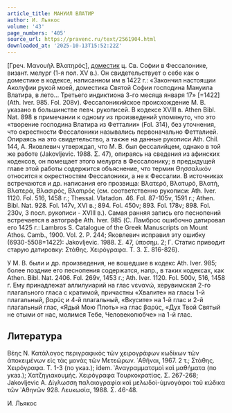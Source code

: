 ```yaml
---
article_title: МАНУИЛ ВЛАТИР
author: И. Льякос
volume: '43'
page_numbers: '405'
source_url: https://pravenc.ru/text/2561904.html
downloaded_at: '2025-10-13T15:52:22Z'
---
```


[Греч. Μανουὴλ Βλατηρός], [доместик](https://pravenc.ru/text/доместик.html) ц. Св. Софии в Фессалонике, визант. мелург (1-я пол. XV в.). Он свидетельствует о себе как о доместике в кодексе, написанном им в 1422 г.: «Закончил настоящии Аколуфии рукой моей, доместика Святой Софии господина Мануила Влатира, в лето... Третьего индиктиона 3-го месяца января 17» [=1422] (Ath. Iver. 985. Fol. 208v). Фессалоникийское происхождение М. В. указано в большинстве певч. рукописей. В кодексе XVIII в. Athen Bibl. Nat. 898 в примечании к одному из произведений упомянуто, что это «творение господина Влатира из Фетталии» (Fol. 314), без уточнения, что окрестности Фессалоники назывались первоначально Фетталией. Опираясь на это свидетельство, а также на данные рукописи Ath. Chil. 144, А. Яковлевич утверждал, что М. В. был фессалийцем, однако в той же работе (Jakovljevic. 1988. Σ. 47), опираясь на сведения из афинских кодексов, он помещает этого мелурга в Фессалонику; в предыдущей главе этой работы содержится объяснение, что термин Θησσαλικόν относится к окрестностям Фессалоники, а не к Фессалии. В источниках встречаются и др. написания его прозвища: Βλατερό, Βλατυρό, Βλατή, Βλατερά, Βλασιρός, Βλατιρός (см. соответственно рукописи: Ath. Iver. 1120. Fol. 516, 1458 г.; Thessal. Vlatadon. 46. Fol. 87-105v, 1591 г.; Athen. Bibl. Nat. 928. Fol. 147v, XVI в.; 894. Fol. 450v; 893. Fol. 178v; 898. Fol. 230v, 3 посл. рукописи - XVIII в.). Самая ранняя запись его песнопений встречается в автографе Ath. Iver. 985 (С. Ламброс ошибочно датировал его 1425 г.: Lambros S. Catalogue of the Greek Manuscripts on Mount Athos. Camb., 1900. Vol. 2. P. 244; Яковлевич исправил эту ошибку (6930-5508=1422): Jakovljevic. 1988. Σ. 47, ὑποσημ. 2; Г. Статис приводит старую датировку: Στάθης. Χειρόγραφα. Τ. 3. Σ. 816-826).

У М. В. были и др. произведения, не вошедшие в кодекс Ath. Iver. 985; более поздние его песнопения содержатся, напр., в таких кодексах, как Athen. Bibl. Nat. 2406. Fol. 269v, 1453 г.; Ath. Iver. 1120. Fol. 500v, 516, 1458 г. Ему принадлежат аллилуиарий на глас νενανώ, херувимская 2-го плагального гласа с кратимой, причастны «Хвалите» на гласы 1-й плагальный, βαρύς и 4-й плагальный, «Вкусите» на 1-й глас и 2-й плагальный глас, «Ядый Мою Плоть» на глас βαρύς, «Дух Твой Святый не отыми от нас, молимся Тебе, Человеколюбче» на 1-й глас.

## Литература

Βέης Ν. Κατάλογος περιγραφικὸς τῶν χειρογράφων κωδίκων τῶν ἀποκειμένων εἰς τὰς μονὰς τῶν Μετεώρων. ᾿Αθῆναι, 1967. 2 τ.; Στάθης. Χειρόγραφα. Τ. 1-3 (по указ.); idem. ᾿Αναγραμματσμοὶ καὶ μαθήματα (по указ.); Χατζηγιακουμής. Χειρόγραφα Τουρκοκρατίας. Σ. 267-268; Jakovljevic A. Δίγλωσση παλαιογραφία καὶ μελωδοὶ-ὑμνογάφοι τοῦ κώδικα τῶν ᾿Αθηνῶν 928. Λευκωσία, 1988. Σ. 46-48.

И. Льякос
